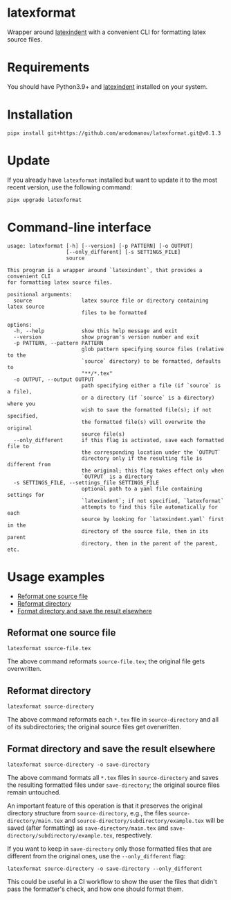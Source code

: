# latexformat

Wrapper around [latexindent](https://github.com/cmhughes/latexindent.pl) with a convenient CLI for formatting latex
source files.

# Requirements

You should have Python3.9+ and
[latexindent](https://github.com/cmhughes/latexindent.pl)
installed on your system.

# Installation

```shell
pipx install git+https://github.com/arodomanov/latexformat.git@v0.1.3
```

# Update

If you already have `latexformat` installed but want to update it to the most
recent version, use the following command:
```shell
pipx upgrade latexformat
```

# Command-line interface

```shell
usage: latexformat [-h] [--version] [-p PATTERN] [-o OUTPUT]
                   [--only_different] [-s SETTINGS_FILE]
                   source

This program is a wrapper around `latexindent`, that provides a convenient CLI
for formatting latex source files.

positional arguments:
  source                latex source file or directory containing latex source
                        files to be formatted

options:
  -h, --help            show this help message and exit
  --version             show program's version number and exit
  -p PATTERN, --pattern PATTERN
                        glob pattern specifying source files (relative to the
                        `source` directory) to be formatted, defaults to
                        "**/*.tex"
  -o OUTPUT, --output OUTPUT
                        path specifying either a file (if `source` is a file),
                        or a directory (if `source` is a directory) where you
                        wish to save the formatted file(s); if not specified,
                        the formatted file(s) will overwrite the original
                        source file(s)
  --only_different      if this flag is activated, save each formatted file to
                        the corresponding location under the `OUTPUT`
                        directory only if the resulting file is different from
                        the original; this flag takes effect only when
                        `OUTPUT` is a directory
  -s SETTINGS_FILE, --settings_file SETTINGS_FILE
                        optional path to a yaml file containing settings for
                        `latexindent`; if not specified, `latexformat`
                        attempts to find this file automatically for each
                        source by looking for `latexindent.yaml` first in the
                        directory of the source file, then in its parent
                        directory, then in the parent of the parent, etc.
```

# Usage examples

- [Reformat one source file](#reformat-one-source-file)
- [Reformat directory](#reformat-directory)
- [Format directory and save the result elsewhere](#format-directory-and-save-the-result-elsewhere)

## Reformat one source file

```shell
latexformat source-file.tex
```

The above command reformats `source-file.tex`; the original file gets
overwritten.

## Reformat directory

```shell
latexformat source-directory
```

The above command reformats each `*.tex` file in `source-directory` and all of
its subdirectories; the original source files get overwritten.

## Format directory and save the result elsewhere

```shell
latexformat source-directory -o save-directory
```

The above command formats all `*.tex` files in `source-directory` and saves the
resulting formatted files under `save-directory`; the original source files
remain untouched.

An important feature of this operation is that it preserves the original
directory structure from `source-directory`, e.g., the files
`source-directory/main.tex` and `source-directory/subdirectory/example.tex`
will be saved (after formatting) as
`save-directory/main.tex` and `save-directory/subdirectory/example.tex`,
respectively.

If you want to keep in `save-directory` only those formatted files that are
different from the original ones, use the `--only_different` flag:
```shell
latexformat source-directory -o save-directory --only_different
```
This could be useful in a CI workflow to show the user the files that didn't
pass the formatter's check, and how one should format them.